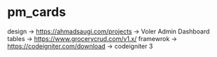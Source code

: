 # pm_cards
design -> https://ahmadsaugi.com/projects -> Voler Admin Dashboard
tables -> https://www.grocerycrud.com/v1.x/
framewrok -> https://codeigniter.com/download -> codeigniter 3 
